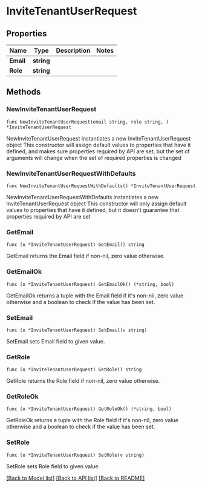 # InviteTenantUserRequest

## Properties

Name | Type | Description | Notes
------------ | ------------- | ------------- | -------------
**Email** | **string** |  | 
**Role** | **string** |  | 

## Methods

### NewInviteTenantUserRequest

`func NewInviteTenantUserRequest(email string, role string, ) *InviteTenantUserRequest`

NewInviteTenantUserRequest instantiates a new InviteTenantUserRequest object
This constructor will assign default values to properties that have it defined,
and makes sure properties required by API are set, but the set of arguments
will change when the set of required properties is changed

### NewInviteTenantUserRequestWithDefaults

`func NewInviteTenantUserRequestWithDefaults() *InviteTenantUserRequest`

NewInviteTenantUserRequestWithDefaults instantiates a new InviteTenantUserRequest object
This constructor will only assign default values to properties that have it defined,
but it doesn't guarantee that properties required by API are set

### GetEmail

`func (o *InviteTenantUserRequest) GetEmail() string`

GetEmail returns the Email field if non-nil, zero value otherwise.

### GetEmailOk

`func (o *InviteTenantUserRequest) GetEmailOk() (*string, bool)`

GetEmailOk returns a tuple with the Email field if it's non-nil, zero value otherwise
and a boolean to check if the value has been set.

### SetEmail

`func (o *InviteTenantUserRequest) SetEmail(v string)`

SetEmail sets Email field to given value.


### GetRole

`func (o *InviteTenantUserRequest) GetRole() string`

GetRole returns the Role field if non-nil, zero value otherwise.

### GetRoleOk

`func (o *InviteTenantUserRequest) GetRoleOk() (*string, bool)`

GetRoleOk returns a tuple with the Role field if it's non-nil, zero value otherwise
and a boolean to check if the value has been set.

### SetRole

`func (o *InviteTenantUserRequest) SetRole(v string)`

SetRole sets Role field to given value.



[[Back to Model list]](../README.md#documentation-for-models) [[Back to API list]](../README.md#documentation-for-api-endpoints) [[Back to README]](../README.md)


